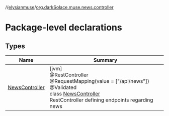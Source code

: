 //[elysianmuse](../../index.md)/[org.darkSolace.muse.news.controller](index.md)

# Package-level declarations

## Types

| Name                                        | Summary                                                                                                                                                                                             |
|---------------------------------------------|-----------------------------------------------------------------------------------------------------------------------------------------------------------------------------------------------------|
| [NewsController](-news-controller/index.md) | [jvm]<br>@RestController<br>@RequestMapping(value = [&quot;/api/news&quot;])<br>@Validated<br>class [NewsController](-news-controller/index.md)<br>RestController defining endpoints regarding news |
